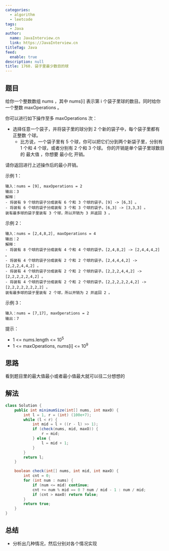 ```yaml
---
categories: 
  - algorithm
  - leetcode
tags: 
  - Java
author: 
  name: JavaInterview.cn
  link: https://JavaInterview.cn
titleTag: Java
feed: 
  enable: true
description: null
title: 1760. 袋子里最少数目的球
---
```


## 题目
给你一个整数数组 nums ，其中 nums[i] 表示第 i 个袋子里球的数目。同时给你一个整数 maxOperations 。

你可以进行如下操作至多 maxOperations 次：

* 选择任意一个袋子，并将袋子里的球分到 2 个新的袋子中，每个袋子里都有 正整数 个球。
  * 比方说，一个袋子里有 5 个球，你可以把它们分到两个新袋子里，分别有 1 个和 4 个球，或者分别有 2 个和 3 个球。
  你的开销是单个袋子里球数目的 最大值 ，你想要 最小化 开销。

请你返回进行上述操作后的最小开销。



示例 1：
    
    输入：nums = [9], maxOperations = 2
    输出：3
    解释：
    - 将装有 9 个球的袋子分成装有 6 个和 3 个球的袋子。[9] -> [6,3] 。
    - 将装有 6 个球的袋子分成装有 3 个和 3 个球的袋子。[6,3] -> [3,3,3] 。
    装有最多球的袋子里装有 3 个球，所以开销为 3 并返回 3 。

示例 2：

    输入：nums = [2,4,8,2], maxOperations = 4
    输出：2
    解释：
    - 将装有 8 个球的袋子分成装有 4 个和 4 个球的袋子。[2,4,8,2] -> [2,4,4,4,2] 。
    - 将装有 4 个球的袋子分成装有 2 个和 2 个球的袋子。[2,4,4,4,2] -> [2,2,2,4,4,2] 。
    - 将装有 4 个球的袋子分成装有 2 个和 2 个球的袋子。[2,2,2,4,4,2] -> [2,2,2,2,2,4,2] 。
    - 将装有 4 个球的袋子分成装有 2 个和 2 个球的袋子。[2,2,2,2,2,4,2] -> [2,2,2,2,2,2,2,2] 。
    装有最多球的袋子里装有 2 个球，所以开销为 2 并返回 2 。

示例 3：

    输入：nums = [7,17], maxOperations = 2
    输出：7


提示：

* 1 <= nums.length <= 10<sup>5</sup>
* 1 <= maxOperations, nums[i] <= 10<sup>9</sup>



## 思路

看到题目里的最大值最小或者最小值最大就可以往二分想想的



## 解法
```java
class Solution {
    public int minimumSize(int[] nums, int maxO) {
        int l = 1, r = (int) (100e+7);
        while (l < r) {
            int mid = l + ((r - l) >> 1);
            if (check(nums, mid, maxO)) {
                r = mid;
            } else {
                l = mid + 1;
            }
        }
        return l;
    }

    boolean check(int[] nums, int mid, int maxO) {
        int cnt = 0;
        for (int num : nums) {
            if (num <= mid) continue;
            cnt += num % mid == 0 ? num / mid - 1 : num / mid;
            if (cnt > maxO) return false;
        }
        return true;
    }
}

```

## 总结

- 分析出几种情况，然后分别对各个情况实现 
